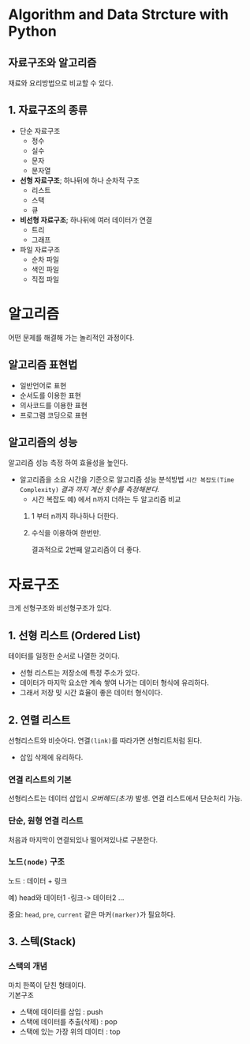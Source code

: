 # Algorithm and Data Strcture with Python
## 자료구조와 알고리즘
재료와 요리방법으로 비교할 수 있다.

## 1. 자료구조의 종류
+ 단순 자료구조 
    + 정수 
    + 실수 
    + 문자 
    + 문자열
+ __선형 자료구조__; 하나뒤에 하나 순차적 구조
    + 리스트 
    + 스택 
    + 큐
+ __비선형 자료구조__; 하나뒤에 여러 데이터가 연결
    + 트리 
    + 그래프
+ 파일 자료구조
    + 순차 파일
    + 색인 파일
    + 직접 파일

# 알고리즘
어떤 문제를 해결해 가는 놀리적인 과정이다.

## 알고리즘 표현법
+ 일반언어로 표현
+ 순서도를 이용한 표현
+ 의사코드를 이용한 표현
+ 프로그램 코딩으로 표현

## 알고리즘의 성능
알고리즘 성능 측정 하여 효율성을 높인다.
+ 알고리즘을 소요 시간을 기준으로 알고리즘 성능 분석방법 `시간 복잡도(Time Complexity)` _결과 까지 계산 횟수를 측정해본다._
    + 시간 복잡도 예)
    에서 n까지 더하는 두 알고리즘 비교
    1. 1 부터 n까지 하나하나 더한다.
    2. 수식을 이용하여 한번만.
    
        결과적으로 2번째 알고리즘이 더 좋다.

# 자료구조
크게 선형구조와 비선형구조가 있다.
## 1. 선형 리스트 (Ordered List)
테이터를 일정한 순서로 나열한 것이다. 
+ 선형 리스트는 저장소에 특정 주소가 있다.
+ 데이터가 마지막 요소만 계속 쌓여 나가는 데이터 형식에 유리하다.
+ 그래서 저장 밎 시간 효율이 좋은 데이터 형식이다.

## 2. 연렬 리스트
선형리스트와 비슷아다. 연결`(link)`를 따라가면 선형리트처럼 된다.
+ 삽입 삭제에 유리하다.
### 연결 리스트의 기본
선형리스트는 데이터 삽입시 _오버헤드(초가)_ 발생.
연결 리스트에서 단순처리 가능.

### 단순, 원형 연결 리스트
처음과 마지막이 연결되있나 떨어져있나로 구분한다.

### 노드`(node)` 구조
 노드 : 데이터 + 링크

예) head와 데이터1 -링크-> 데이터2 ...

중요: `head`, `pre`, `current` 같은 마커`(marker)`가 필요하다.

## 3. 스텍(Stack)
###  스택의 개념
마치 한쪽이 닫친 형태이다.\
기본구조
+ 스택에 데이터를 삽입 : push
+ 스택에 데이터를 추출(삭제) : pop
+ 스택에 있는 가장 위의 데이터 : top

